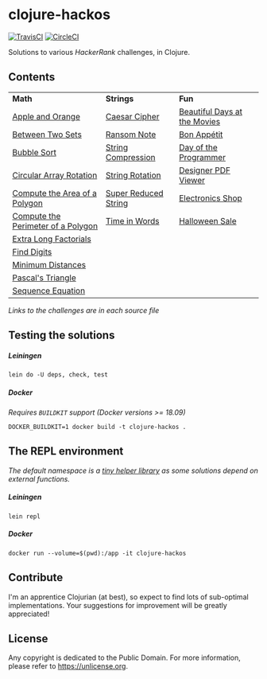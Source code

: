 # clojure-hackos

[![TravisCI][trav-badge]][trav-stats]  [![CircleCI][cci-badge]][cci-stats]

Solutions to various *HackerRank* challenges, in Clojure.

## Contents
|                                        |                          |                                  |
| :------------------------------------- | :----------------------- | :------------------------------- |
| **Math**                               | **Strings**              | **Fun**                          |
| [Apple and Orange][]                   | [Caesar Cipher][]        | [Beautiful Days at the Movies][] |
| [Between Two Sets][]                   | [Ransom Note][]          | [Bon Appétit][]                  |
| [Bubble Sort][]                        | [String Compression][]   | [Day of the Programmer][]        |
| [Circular Array Rotation][]            | [String Rotation][]      | [Designer PDF Viewer][]          |
| [Compute the Area of a Polygon][]      | [Super Reduced String][] | [Electronics Shop][]             |
| [Compute the Perimeter of a Polygon][] | [Time in Words][]        | [Halloween Sale][]               |
| [Extra Long Factorials][]              |                          |                                  |
| [Find Digits][]                        |                          |                                  |
| [Minimum Distances][]                  |                          |                                  |
| [Pascal's Triangle][]                  |                          |                                  |
| [Sequence Equation][]                  |                          |                                  |

*Links to the challenges are in each source file*

## Testing the solutions

##### Leiningen

    lein do -U deps, check, test

##### Docker

*Requires `BUILDKIT` support (Docker versions >= 18.09)*

    DOCKER_BUILDKIT=1 docker build -t clojure-hackos .

## The REPL environment

*The default namespace is a [tiny helper library](src/clojure_hackos/utils/helpers.clj) as some solutions depend on external functions.*

##### Leiningen

    lein repl

##### Docker

    docker run --volume=$(pwd):/app -it clojure-hackos


## Contribute

I'm an apprentice Clojurian (at best), so expect to find lots of sub-optimal implementations.
Your suggestions for improvement will be greatly appreciated!


## License

Any copyright is dedicated to the Public Domain.
For more information, please refer to https://unlicense.org.

<!-- toc -->
[Apple and Orange]: src/clojure_hackos/apple_and_orange.clj
[Beautiful Days at the Movies]: src/clojure_hackos/palindromes.clj
[Between Two Sets]: src/clojure_hackos/between_2_sets.clj
[Bon Appétit]: src/clojure_hackos/bon_appetit.clj
[Bubble Sort]: src/clojure_hackos/bubble_sort.clj
[Caesar Cipher]: src/clojure_hackos/caesar_cipher.clj
[Circular Array Rotation]: src/clojure_hackos/circular_rotation.clj
[Compute the Area of a Polygon]: src/clojure_hackos/polygonal_area.clj
[Compute the Perimeter of a Polygon]: src/clojure_hackos/perimeter.clj
[Day of the Programmer]: src/clojure_hackos/day256.clj
[Designer PDF Viewer]: src/clojure_hackos/pdf.clj
[Electronics Shop]: src/clojure_hackos/electronics_shop.clj
[Extra Long Factorials]: src/clojure_hackos/extra_long_factorials.clj
[Find Digits]: src/clojure_hackos/divisors.clj
[Halloween Sale]: src/clojure_hackos/halloween_sale.clj
[Minimum Distances]: src/clojure_hackos/minimum_distances.clj
[Pascal's Triangle]: src/clojure_hackos/triangle_arithmétique.clj
[Ransom Note]: src/clojure_hackos/word_frequencies.clj
[Sequence Equation]: src/clojure_hackos/sequence_equation.clj
[String Compression]: src/clojure_hackos/string_compression.clj
[String Rotation]: src/clojure_hackos/string_rotation.clj
[Super Reduced String]: src/clojure_hackos/string_reduction.clj
[Time in Words]: src/clojure_hackos/time_in_words.clj

<!-- ci -->
[trav-badge]: https://travis-ci.com/rdipardo/clojure-hackos.svg?token=yCqYFpeQtymaztY4Spav&branch=master
[cci-badge]: https://circleci.com/gh/rdipardo/clojure-hackos.svg?style=svg
[trav-stats]: https://travis-ci.com/rdipardo/clojure-hackos
[cci-stats]: https://circleci.com/gh/rdipardo/clojure-hackos
